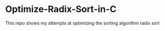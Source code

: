 # Optimize-Radix-Sort-in-C
This repo shows my attempts at optimizing the sorting algorithm radix sort
